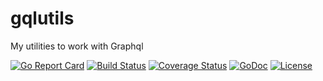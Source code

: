 # gqlutils
My utilities to work with Graphql

[![Go Report Card](https://goreportcard.com/badge/github.com/ik5/gqlutils)](https://goreportcard.com/report/github.com/ik5/gqlutils)
[![Build Status](https://travis-ci.org/ik5/gqlutils.svg?branch=master)](https://travis-ci.org/ik5/gqlutils)
[![Coverage Status](https://coveralls.io/repos/github/ik5/gqlutils/badge.svg?branch=master)](https://coveralls.io/github/ik5/gqlutils?branch=master)
[![GoDoc](https://godoc.org/github.com/ik5/gqlutils?status.svg)](https://godoc.org/github.com/ik5/gqlutils)
[![License](https://img.shields.io/badge/license-MIT-green.svg)](https://opensource.org/licenses/MIT)
